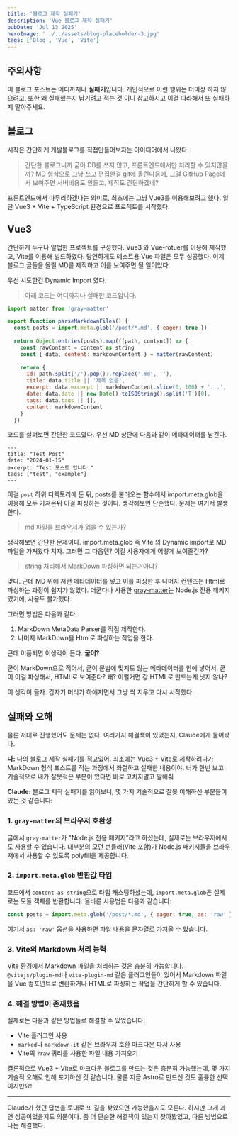 ```yaml
---
title: '블로그 제작 실패기'
description: 'Vue 블로그 제작 실패기'
pubDate: 'Jul 13 2025'
heroImage: '../../assets/blog-placeholder-3.jpg'
tags: ['Blog', 'Vue', 'Vite']
---
```


## 주의사항

이 블로그 포스트는 어디까지나 **실패기**입니다. 개인적으로 이런 행위는 더이상 하지 않으려고, 또한 왜 실패했는지 남기려고 적는 것 이니 참고하시고 이걸 따라해서 또 실패하지 말아주세요.

## 블로그

시작은 간단하게 개발블로그를 직접만들어보자는 아이디어에서 나왔다.

> 간단한 블로그니까 굳이 DB를 쓰지 않고, 프론트엔드에서만 처리할 수 있지않을까? MD 형식으로 그냥 쓰고 편집한걸 git에 올린다음에, 그걸 GitHub Page에서 보여주면 서버비용도 안들고, 제작도 간단하겠네?

프론트엔드에서 마무리하겠다는 의미로, 최초에는 그냥 Vue3를 이용해보려고 했다. 일단 Vue3 + Vite + TypeScript 환경으로 프로젝트를 시작했다.

## Vue3

간단하게 누구나 알법한 프로젝트를 구성했다. Vue3 와 Vue-rotuer를 이용해 제작했고, Vite를 이용해 빌드하였다. 당연하게도 테스트용 Vue 파일은 모두 성공했다. 이제 블로그 글들을 올릴 MD를 제작하고 이를 보여주면 될 일이었다.

우선 시도한건 Dynamic Import 였다.
>아래 코드는 어디까지나 실패한 코드입니다.
```js
import matter from 'gray-matter'

export function parseMarkdownFiles() {
  const posts = import.meta.glob('/post/*.md', { eager: true })
  
  return Object.entries(posts).map(([path, content]) => {
    const rawContent = content as string
    const { data, content: markdownContent } = matter(rawContent)
    
    return {
      id: path.split('/').pop()?.replace('.md', ''),
      title: data.title || '제목 없음',
      excerpt: data.excerpt || markdownContent.slice(0, 100) + '...',
      date: data.date || new Date().toISOString().split('T')[0],
      tags: data.tags || [],
      content: markdownContent
    }
  })
```

코드를 살펴보면 간단한 코드였다. 우선 MD 상단에 다음과 같이 메타데이터를 남긴다.

```MD
---
title: "Test Post"
date: "2024-01-15"
excerpt: "Test 포스트 입니다."
tags: ["test", "example"]
---
```

이걸 `post` 하위 디렉토리에 둔 뒤, posts를 불러오는 함수에서 import.meta.glob을 이용해 모두 가져온뒤 이걸 파싱하는 것이다. 생각해보면 단순했다. 문제는 여기서 발생한다.

> md 파일을 브라우저가 읽을 수 있는가?

생각해보면 간단한 문제이다. import.meta.glob 즉 Vite 의 Dynamic import로 MD파일을 가져왔다 치자. 그러면 그 다음엔? 이걸 사용자에게 어떻게 보여줄건가?

> string 처리해서 MarkDown 파싱하면 되는거아냐?

맞다. 근데 MD 위에 저런 메타데이터를 넣고 이를 파싱한 후 나머지 컨텐츠는 Html로 파싱하는 과정이 쉽지가 않았다. 더군다나 사용한 [gray-matter](https://www.npmjs.com/package/gray-matter)는 Node.js 전용 패키지였기에, 사용도 불가했다. 

그러면 방법은 다음과 같다.

1. MarkDown MetaData Parser를 직접 제작한다.
2. 나머지 MarkDown을 Html로 파싱하는 작업을 한다.

근데 이쯤되면 이생각이 든다. **굳이?**

굳이 MarkDown으로 적어서, 굳이 문법에 맞지도 않는 메타데이터를 안에 넣어서. 굳이 이걸 파싱해서, HTML로 보여준다? 왜? 이럴거면 걍 HTML로 만드는게 낫지 않나?

이 생각이 들자. 갑자기 머리가 하얘지면서 그냥 싹 지우고 다시 시작했다.

## 실패와 오해

물론 저대로 진행했어도 문제는 없다. 여러가지 해결책이 있었는지, Claude에게 물어봤다.

**나:** 나의 블로그 제작 실패기를 적고있어. 최초에는 Vue3 + Vite로 제작하려다가 MarkDown 형식 포스트를 적는 과정에서 좌절하고 실패한 내용이야. 너가 한번 보고 기술적으로 내가 잘못적은 부분이 있다면 바로 고치지말고 말해줘

**Claude:** 블로그 제작 실패기를 읽어보니, 몇 가지 기술적으로 잘못 이해하신 부분들이 있는 것 같습니다:

### 1. `gray-matter`의 브라우저 호환성

글에서 `gray-matter`가 "Node.js 전용 패키지"라고 하셨는데, 실제로는 브라우저에서도 사용할 수 있습니다. 대부분의 모던 번들러(Vite 포함)가 Node.js 패키지들을 브라우저에서 사용할 수 있도록 polyfill을 제공합니다.

### 2. `import.meta.glob` 반환값 타입

코드에서 `content as string`으로 타입 캐스팅하셨는데, `import.meta.glob`은 실제로는 모듈 객체를 반환합니다. 올바른 사용법은 다음과 같습니다:

```js
const posts = import.meta.glob('/post/*.md', { eager: true, as: 'raw' })
```

여기서 `as: 'raw'` 옵션을 사용하면 파일 내용을 문자열로 가져올 수 있습니다.

### 3. Vite의 Markdown 처리 능력

Vite 환경에서 Markdown 파일을 처리하는 것은 충분히 가능합니다. `@vitejs/plugin-md`나 `vite-plugin-md` 같은 플러그인들이 있어서 Markdown 파일을 Vue 컴포넌트로 변환하거나 HTML로 파싱하는 작업을 간단하게 할 수 있습니다.

### 4. 해결 방법이 존재했음

실제로는 다음과 같은 방법들로 해결할 수 있었습니다:

- Vite 플러그인 사용
- `marked`나 `markdown-it` 같은 브라우저 호환 마크다운 파서 사용
- Vite의 `?raw` 쿼리를 사용한 파일 내용 가져오기

결론적으로 Vue3 + Vite로 마크다운 블로그를 만드는 것은 충분히 가능했는데, 몇 가지 기술적 오해로 인해 포기하신 것 같습니다. 물론 지금 Astro로 만드신 것도 훌륭한 선택이지만요!

---

Claude가 했던 답변을 토대로 또 길을 찾았으면 가능했을지도 모른다. 하지만 그게 과연 성공이었을지도 의문이다. 좀 더 단순한 해결책이 있는지 찾아봤었고, 다른 방법으로 나는 해결했다.
